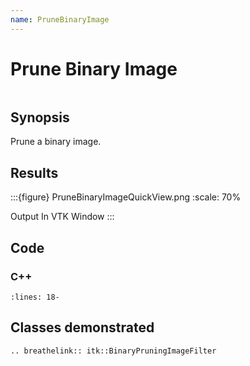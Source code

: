```yaml
---
name: PruneBinaryImage
---
```


# Prune Binary Image

```{index} single: BinaryPruningImageFilter pair: prune; image
```

## Synopsis

Prune a binary image.

## Results

:::{figure} PruneBinaryImageQuickView.png
:scale: 70%

Output In VTK Window
:::

## Code

### C++

```{literalinclude} Code.cxx
:lines: 18-
```

## Classes demonstrated

```{eval-rst}
.. breathelink:: itk::BinaryPruningImageFilter
```
